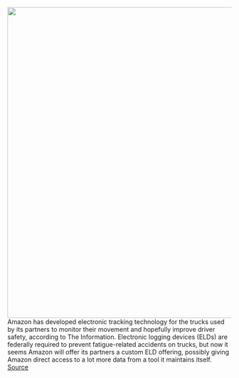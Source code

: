 <img src='https://cdn.vox-cdn.com/thumbor/UUvTSil9Xol-8R0eSuP98Bbi0NI=/0x0:4200x2600/1200x800/filters:focal(1764x964:2436x1636)/cdn.vox-cdn.com/uploads/chorus_image/image/69755053/1155745555.0.jpg' width='700px' /><br/>
Amazon has developed electronic tracking technology for the trucks used by its partners to monitor their movement and hopefully improve driver safety, according to The Information. Electronic logging devices (ELDs) are federally required to prevent fatigue-related accidents on trucks, but now it seems Amazon will offer its partners a custom ELD offering, possibly giving Amazon direct access to a lot more data from a tool it maintains itself.
<a href='https://www.theverge.com/2021/8/20/22634141/amazon-tracking-semi-trucks-delivery-safety-relay-eld'> Source <a/>